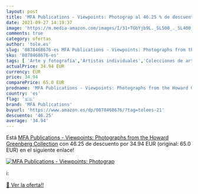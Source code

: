 ```yaml
---
layout: post
title: 'MFA Publications - Viewpoints: Photograp al 46.25 % de descuento'
date: 2021-09-27 14:19:37
image: 'https://m.media-amazon.com/images/I/31+TGbYjb9L._SL500_._SL400_.jpg'
comments: true
category: ofertas
author: 'tole.es'
slug: '0878468676-es MFA Publications - Viewpoints: Photographs from the Howard...'
sku: '0878468676-es'
tags: [ 'Arte y fotografía','Artistas individuales','Colecciones de arte y catálogos de exhibiciones','Colecciones de fotografía y exhibiciones','Fotografía y vídeo','Fotógrafos individuales','Historia de la fotografía','Historia del arte por tema y concepto','Historia, teoría y crítica de arte, cine y fotografía','Libros','mfa publications', ]
actualPrice: 34.94 EUR
currency: EUR
price: 34.94
comparePrice: 65.0 EUR
prodname: 'MFA Publications - Viewpoints: Photographs from the Howard Greenberg Collection'
country: 'es'
flag: '🇪🇸'
brand: 'MFA Publications'
buyurl: 'https://www.amazon.es/dp/0878468676/?tag=tolees-21'
descuento: '46.25'
average: '34.94'
---
```


Está [MFA Publications - Viewpoints: Photographs from the Howard Greenberg Collection](https://www.amazon.es/dp/0878468676/?tag=tolees-21) con 46.25 de descuento por 34.94 EUR (original: 65.0 EUR) en el siguiente enlace!

[![MFA Publications - Viewpoints: Photograp](https://m.media-amazon.com/images/I/31+TGbYjb9L._SL500_._SL400_.jpg)](https://www.amazon.es/dp/0878468676/?tag=tolees-21)

ℹ️:


[🛒 Ver la oferta!!](https://www.amazon.es/dp/0878468676/?tag=tolees-21)
